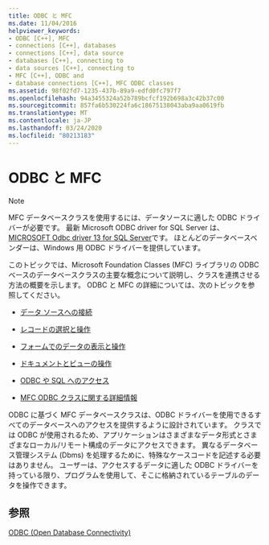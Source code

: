 ```yaml
---
title: ODBC と MFC
ms.date: 11/04/2016
helpviewer_keywords:
- ODBC [C++], MFC
- connections [C++], databases
- connections [C++], data source
- databases [C++], connecting to
- data sources [C++], connecting to
- MFC [C++], ODBC and
- database connections [C++], MFC ODBC classes
ms.assetid: 98f02fd7-1235-437b-89a9-edfd0fc797f7
ms.openlocfilehash: 94a3455324a52b789bcfcf192b698a3c42b37c00
ms.sourcegitcommit: 857fa6b530224fa6c18675138043aba9aa0619fb
ms.translationtype: MT
ms.contentlocale: ja-JP
ms.lasthandoff: 03/24/2020
ms.locfileid: "80213183"
---
```

# <a name="odbc-and-mfc"></a>ODBC と MFC

> [!NOTE]
>  MFC データベースクラスを使用するには、データソースに適した ODBC ドライバーが必要です。 最新 Microsoft ODBC driver for SQL Server は、 [MICROSOFT Odbc driver 13 for SQL Server](https://www.microsoft.com/download/details.aspx?id=50420)です。 ほとんどのデータベースベンダーは、Windows 用 ODBC ドライバーを提供しています。

このトピックでは、Microsoft Foundation Classes (MFC) ライブラリの ODBC ベースのデータベースクラスの主要な概念について説明し、クラスを連携させる方法の概要を示します。 ODBC と MFC の詳細については、次のトピックを参照してください。

- [データ ソースへの接続](connecting-to-a-data-source.md)

- [レコードの選択と操作](selecting-and-manipulating-records.md)

- [フォームでのデータの表示と操作](displaying-and-manipulating-data-in-a-form.md)

- [ドキュメントとビューの操作](working-with-documents-and-views.md)

- [ODBC や SQL へのアクセス](access-to-odbc-and-sql.md)

- [MFC ODBC クラスに関する詳細情報](further-reading-about-the-mfc-odbc-classes.md)

ODBC に基づく MFC データベースクラスは、ODBC ドライバーを使用できるすべてのデータベースへのアクセスを提供するように設計されています。 クラスでは ODBC が使用されるため、アプリケーションはさまざまなデータ形式とさまざまなローカル/リモート構成のデータにアクセスできます。 異なるデータベース管理システム (Dbms) を処理するために、特殊なケースコードを記述する必要はありません。 ユーザーは、アクセスするデータに適した ODBC ドライバーを持っている限り、プログラムを使用して、そこに格納されているテーブルのデータを操作できます。

## <a name="see-also"></a>参照

[ODBC (Open Database Connectivity)](open-database-connectivity-odbc.md)
